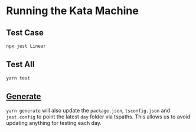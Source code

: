 # Running the Kata Machine

## Test Case

```cmd
npx jest Linear 
```

## Test All

```cmd
yarn test
```

## [Generate](../kata-machine//README.md/)

`yarn generate` will also update the `package.json`, `tsconfig.json` and `jest.config` to point
the latest `day` folder via tspaths.  This allows us to avoid updating anything
for testing each day.
